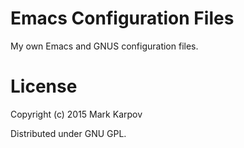 # Emacs Configuration Files

My own Emacs and GNUS configuration files.

# License

Copyright (c) 2015 Mark Karpov

Distributed under GNU GPL.
